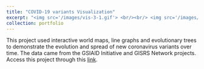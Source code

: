 ```yaml
---
title: "COVID-19 variants Visualization"
excerpt: "<img src='/images/vis-3-1.gif'> <br/><br/> <img src='/images/vis-3-2.gif'> <br/><br/> <img src='/images/vis-3-3.png'>"
collection: portfolio
---
```

This project used interactive world maps, line graphs and evolutionary trees to demonstrate the evolution and spread of new coronavirus variants over time. The data came from the GSIAID Initiative and GISRS Network projects. Access this project through this [link](https://github.com/RJSSUE/Visualization-COVID19).